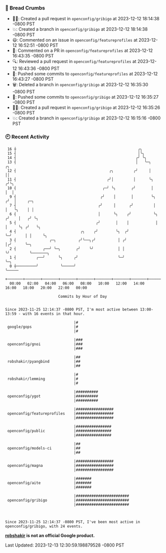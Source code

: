 ### 🍞 Bread Crumbs

 * ✍🏼: Created a pull request in `openconfig/gribigo` at 2023-12-12 18:14:38 -0800 PST
 * 💥: Created a branch in `openconfig/gribigo` at 2023-12-12 18:14:38 -0800 PST
 * 😃: Commented on an issue in `openconfig/featureprofiles` at 2023-12-12 16:52:51 -0800 PST
 * 💬: Commented on a PR in  `openconfig/featureprofiles` at 2023-12-12 16:43:35 -0800 PST
 * 🔍: Reviewed a pull request in  `openconfig/featureprofiles` at 2023-12-12 16:43:36 -0800 PST
 * 🚢: Pushed some commits to `openconfig/featureprofiles` at 2023-12-12 16:43:27 -0800 PST
 * 🗑: Deleted a branch in `openconfig/gribigo` at 2023-12-12 16:35:30 -0800 PST
 * 🚢: Pushed some commits to `openconfig/gribigo` at 2023-12-12 16:35:27 -0800 PST
 * ✍🏼: Created a pull request in `openconfig/gribigo` at 2023-12-12 16:35:26 -0800 PST
 * 💥: Created a branch in `openconfig/gribigo` at 2023-12-12 16:15:16 -0800 PST

### 🕘 Recent Activity
```
 16 ┼                                                       ╭╮
 15 ┤                                                       │╰╮
 14 ┤                                                      ╭╯ ╰╮
 13 ┤                                                      │   ╰─╮       ╭╮
 12 ┤                                          ╭╮         ╭╯     │       ││
 11 ┤                                         ╭╯│         │      ╰╮     ╭╯╰╮
 10 ┤                                       ╭─╯ ╰╮       ╭╯       │     │  │
  9 ┤                                      ╭╯    │       │        ╰╮   ╭╯  │     ╭─╮
  7 ┤                                     ╭╯     │      ╭╯         │   │   ╰╮    │ │
  6 ┤                                     │      ╰╮    ╭╯          ╰╮ ╭╯    │   ╭╯ ╰╮
  5 ┤                                    ╭╯       │    │            │ │     ╰╮ ╭╯   ╰╮
  4 ┤                             ╭╮    ╭╯        ╰╮  ╭╯            ╰─╯      │ │     ╰╮
  3 ┤               ╭─╮          ╭╯╰──╮╭╯          │ ╭╯                      │╭╯      ╰─╮
  2 ┤            ╭──╯ ╰─╮       ╭╯    ╰╯           │ │                       ╰╯         ╰───────╮
  1 ┤         ╭──╯      ╰╮     ╭╯                  ╰─╯                                          ╰─╮
  0 ┼─────────╯          ╰─────╯                                                                  ╰─────
    +───────+───────+───────+───────+───────+───────+───────+───────+───────+───────+───────+───────+────
  00:00   02:00   04:00   06:00   08:00   10:00   12:00   14:00   16:00   18:00   20:00   22:00   00:00   

						Commits by Hour of Day


Since 2023-11-25 12:14:37 -0800 PST, I'm most active between 13:00-13:59 - with 16 events in that hour.

```



```
                               |#
 google/gops                   |#
                               |#

                               |###
 openconfig/gnoi               |###
                               |###

                               |##
 robshakir/pyangbind           |##
                               |##

                               |#
 robshakir/lemming             |#
                               |#

                               |##########
 openconfig/ygot               |##########
                               |##########

                               |#################
 openconfig/featureprofiles    |#################
                               |#################

                               |################
 openconfig/public             |################
                               |################

                               |##
 openconfig/models-ci          |##
                               |##

                               |#################
 openconfig/magna              |#################
                               |#################

                               |#######
 openconfig/aite               |#######
                               |#######

                               |########################
 openconfig/gribigo            |########################
                               |########################



Since 2023-11-25 12:14:37 -0800 PST, I've been most active in openconfig/gribigo, with 24 events.

```
**[robshakir](mailto:robjs@google.com) is not an official Google product.**  


Last Updated: 2023-12-13 12:30:59.198879528 -0800 PST
